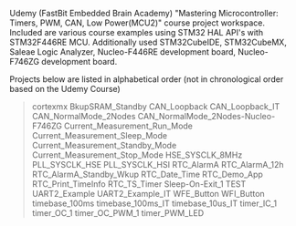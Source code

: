Udemy (FastBit Embedded Brain Academy) "Mastering Microcontroller: Timers, PWM, CAN, Low Power(MCU2)" course project workspace. Included are various course examples using STM32 HAL API's with STM32F446RE MCU. Additionally used STM32CubeIDE, STM32CubeMX, Saleae Logic Analyzer, Nucleo-F446RE development board, Nucleo-F746ZG development board.

Projects below are listed in alphabetical order (not in chronological order based on the Udemy Course)

> cortexmx
  > BkupSRAM_Standby
  > CAN_Loopback
  > CAN_Loopback_IT
  > CAN_NormalMode_2Nodes
  > CAN_NormalMode_2Nodes-Nucleo-F746ZG
  > Current_Measurement_Run_Mode
  > Current_Measurement_Sleep_Mode
  > Current_Measurement_Standby_Mode
  > Current_Measurement_Stop_Mode
  > HSE_SYSCLK_8MHz
  > PLL_SYSCLK_HSE
  > PLL_SYSCLK_HSI
  > RTC_AlarmA
  > RTC_AlarmA_12h
  > RTC_AlarmA_Standby_Wkup
  > RTC_Date_Time
  > RTC_Demo_App
  > RTC_Print_TimeInfo
  > RTC_TS_Timer
  > Sleep-On-Exit_1
  > TEST
  > UART2_Example
  > UART2_Example_IT
  > WFE_Button
  > WFI_Button
  > timebase_100ms
  > timebase_100ms_IT
  > timebase_10us_IT
  > timer_IC_1
  > timer_OC_1
  > timer_OC_PWM_1
  > timer_PWM_LED
